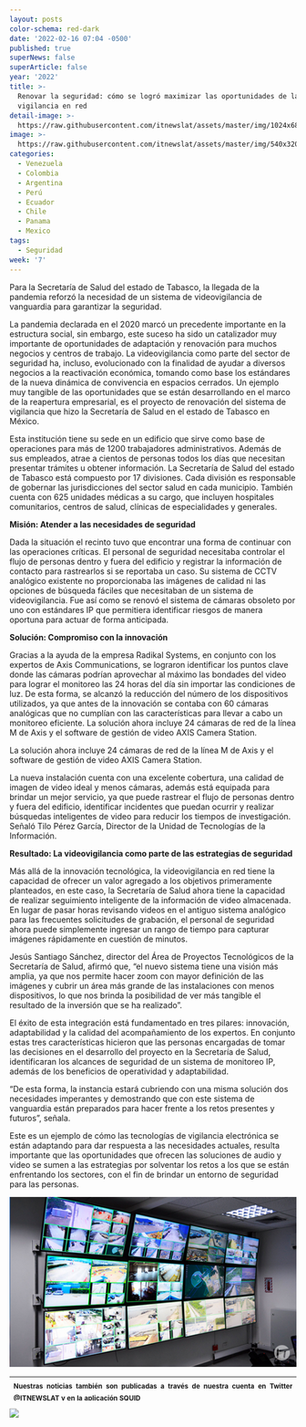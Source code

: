 ```yaml
---
layout: posts
color-schema: red-dark
date: '2022-02-16 07:04 -0500'
published: true
superNews: false
superArticle: false
year: '2022'
title: >-
  Renovar la seguridad: cómo se logró maximizar las oportunidades de la
  vigilancia en red
detail-image: >-
  https://raw.githubusercontent.com/itnewslat/assets/master/img/1024x680/camaras-de-seguridad-puerto-g.jpg
image: >-
  https://raw.githubusercontent.com/itnewslat/assets/master/img/540x320/camaras-de-seguridad-puerto-p.jpg
categories:
  - Venezuela
  - Colombia
  - Argentina
  - Perú
  - Ecuador
  - Chile
  - Panama
  - Mexico
tags:
  - Seguridad
week: '7'
---
```

Para la Secretaría de Salud del estado de Tabasco, la llegada de la pandemia reforzó la necesidad de un sistema de videovigilancia de vanguardia para garantizar la seguridad.

La pandemia declarada en el 2020 marcó un precedente importante en la estructura social, sin embargo, este suceso ha sido un catalizador muy importante de oportunidades de adaptación y renovación para muchos negocios y centros de trabajo. La videovigilancia como parte del sector de seguridad ha, incluso, evolucionado con la finalidad de ayudar a diversos negocios a la reactivación económica, tomando como base los estándares de la nueva dinámica de convivencia en espacios cerrados. Un ejemplo muy tangible de las oportunidades que se están desarrollando en el marco de la reapertura empresarial, es el proyecto de renovación del sistema de vigilancia que hizo la Secretaría de Salud en el estado de Tabasco en México.
 
Esta institución tiene su sede en un edificio que sirve como base de operaciones para más de 1200 trabajadores administrativos. Además de sus empleados, atrae a cientos de personas todos los días que necesitan presentar trámites u obtener información. La Secretaría de Salud del estado de Tabasco está compuesto por 17 divisiones. Cada división es responsable de gobernar las jurisdicciones del sector salud en cada municipio. También cuenta con 625 unidades médicas a su cargo, que incluyen hospitales comunitarios, centros de salud, clínicas de especialidades y generales.

**Misión: Atender a las necesidades de seguridad**

Dada la situación el recinto tuvo que encontrar una forma de continuar con las operaciones críticas. El personal de seguridad necesitaba controlar el flujo de personas dentro y fuera del edificio y registrar la información de contacto para rastrearlos si se reportaba un caso. Su sistema de CCTV analógico existente no proporcionaba las imágenes de calidad ni las opciones de búsqueda fáciles que necesitaban de un sistema de videovigilancia. Fue así como se renovó el sistema de cámaras obsoleto por uno con estándares IP que permitiera identificar riesgos de manera oportuna para actuar de forma anticipada.
 
**Solución: Compromiso con la innovación**

Gracias a la ayuda de la empresa Radikal Systems, en conjunto con los expertos de Axis Communications, se lograron identificar los puntos clave donde las cámaras podrían aprovechar al máximo las bondades del video para lograr el monitoreo las 24 horas del día sin importar las condiciones de luz. De esta forma, se alcanzó la reducción del número de los dispositivos utilizados, ya que antes de la innovación se contaba con 60 cámaras analógicas que no cumplían con las características para llevar a cabo un monitoreo eficiente. La solución ahora incluye 24 cámaras de red de la línea M de Axis y el software de gestión de video AXIS Camera Station.

La solución ahora incluye 24 cámaras de red de la línea M de Axis y el software de gestión de video AXIS Camera Station.

La nueva instalación cuenta con una excelente cobertura, una calidad de imagen de video ideal y menos cámaras, además está equipada para brindar un mejor servicio, ya que puede rastrear el flujo de personas dentro y fuera del edificio, identificar incidentes que puedan ocurrir y realizar búsquedas inteligentes de video para reducir los tiempos de investigación. Señaló Tilo Pérez García, Director de la Unidad de Tecnologías de la Información.

 
**Resultado: La videovigilancia como parte de las estrategias de seguridad**

Más allá de la innovación tecnológica, la videovigilancia en red tiene la capacidad de ofrecer un valor agregado a los objetivos primeramente planteados, en este caso, la Secretaría de Salud ahora tiene la capacidad de realizar seguimiento inteligente de la información de video almacenada. En lugar de pasar horas revisando videos en el antiguo sistema analógico para las frecuentes solicitudes de grabación, el personal de seguridad ahora puede simplemente ingresar un rango de tiempo para capturar imágenes rápidamente en cuestión de minutos.

Jesús Santiago Sánchez, director del Área de Proyectos Tecnológicos de la Secretaría de Salud, afirmó que, “el nuevo sistema tiene una visión más amplia, ya que nos permite hacer zoom con mayor definición de las imágenes y cubrir un área más grande de las instalaciones con menos dispositivos, lo que nos brinda la posibilidad de ver más tangible el resultado de la inversión que se ha realizado”.
 
El éxito de esta integración está fundamentado en tres pilares: innovación, adaptabilidad y la calidad del acompañamiento de los expertos. En conjunto estas tres características hicieron que las personas encargadas de tomar las decisiones en el desarrollo del proyecto en la Secretaría de Salud, identificaran los alcances de seguridad de un sistema de monitoreo IP, además de los beneficios de operatividad y adaptabilidad. 

“De esta forma, la instancia estará cubriendo con una misma solución dos necesidades imperantes y demostrando que con este sistema de vanguardia están preparados para hacer frente a los retos presentes y futuros”, señala.

Este es un ejemplo de cómo las tecnologías de vigilancia electrónica se están adaptando para dar respuesta a las necesidades actuales, resulta importante que las oportunidades que ofrecen las soluciones de audio y video se sumen a las estrategias por solventar los retos a los que se están enfrentando los sectores, con el fin de brindar un entorno de seguridad para las personas.

![](https://raw.githubusercontent.com/itnewslat/assets/master/img/540x320/camaras-de-seguridad-puerto-p.jpg)

<table style="height: 42px;" width="569">
<tbody>
<tr>
<td style="text-align: justify;"><sub><strong>Nuestras noticias también son publicadas a través de nuestra cuenta en Twitter <a href="https://twitter.com/itnewslat?lang=es">@ITNEWSLAT</a> y en la aplicación <a href="https://squidapp.co/en/">SQUID</a></strong></sub></td>
</tr>
</tbody>
</table>

<img src="https://tracker.metricool.com/c3po.jpg?hash=56f88a41e39ab42c063cc51676587a04"/>
